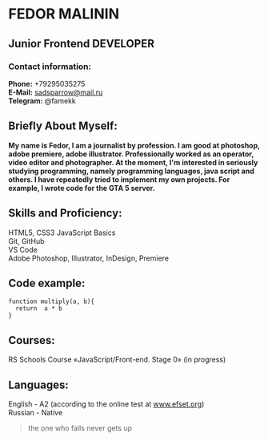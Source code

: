 # FEDOR MALININ
## Junior Frontend DEVELOPER

### Contact information:
**Phone:** +79295035275 <br>
**E-Mail:** sadsparrow@mail.ru <br>
**Telegram:** @famekk <br>

## Briefly About Myself:
**My name is Fedor, I am a journalist by profession. I am good at photoshop, adobe premiere, adobe illustrator. Professionally worked as an operator, video editor and photographer. At the moment, I'm interested in seriously studying programming, namely programming languages, java script and others. I have repeatedly tried to implement my own projects. For example, I wrote code for the GTA 5 server.**
## Skills and Proficiency:
HTML5, CSS3
JavaScript Basics <br>
Git, GitHub <br>
VS Code <br>
Adobe Photoshop, Illustrator, InDesign, Premiere <br>
## Code example:
```
function multiply(a, b){
  return  a * b
}
```
## Courses:
RS Schools Course «JavaScript/Front-end. Stage 0» (in progress)
## Languages:
English - A2 (according to the online test at www.efset.org) <br>
Russian - Native
> the one who falls never gets up
